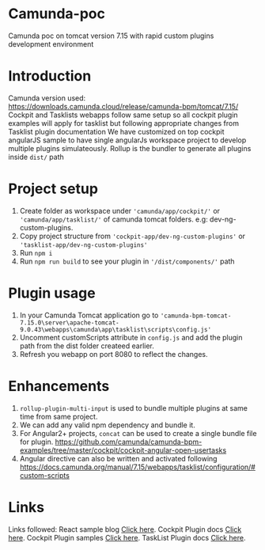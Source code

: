 # Camunda-poc
Camunda poc on tomcat version 7.15 with rapid custom plugins development environment

# Introduction
 Camunda version used: https://downloads.camunda.cloud/release/camunda-bpm/tomcat/7.15/
 Cockpit and Tasklists webapps follow same setup so all cockpit plugin examples will apply for tasklist but following appropriate changes from Tasklist plugin documentation
 We have customized on top cockpit angularJS sample to have single angularJs workspace project to develop multiple plugins simulateously.
 Rollup is the bundler to generate all plugins inside `dist/` path

# Project setup
1. Create folder as workspace under `'camunda/app/cockpit/'` or `'camunda/app/tasklist/'` of camunda tomcat folders. e.g: dev-ng-custom-plugins.
2. Copy project structure from `'cockpit-app/dev-ng-custom-plugins'` or `'tasklist-app/dev-ng-custom-plugins'`
3. Run `npm i`
4. Run `npm run build` to see your plugin in `'/dist/components/'` path

# Plugin usage
1. In your Camunda Tomcat application go to `'camunda-bpm-tomcat-7.15.0\server\apache-tomcat-9.0.43\webapps\camunda\app\tasklist\scripts\config.js'`
2. Uncomment customScripts attribute in `config.js` and add the plugin path from the dist folder createed earlier.
3. Refresh you webapp on port 8080 to reflect the changes.

# Enhancements
1. `rollup-plugin-multi-input` is used to bundle multiple plugins at same time from same project.
1. We can add any valid npm dependency and bundle it.
2. For Angular2+ projects, `concat` can be used to create a single bundle file for plugin. https://github.com/camunda/camunda-bpm-examples/tree/master/cockpit/cockpit-angular-open-usertasks
3. Angular directive can also be written and activated following https://docs.camunda.org/manual/7.15/webapps/tasklist/configuration/#custom-scripts

 # Links
 Links followed:
 React sample blog [Click here](https://camunda.com/blog/2020/08/all-new-frontend-plugin-system-for-cockpit-starting-with-camunda-bpm-7-14/).
 Cockpit Plugin docs [Click here](https://docs.camunda.org/manual/7.15/webapps/cockpit/extend/plugins/).
 Cockpit Plugin samples [Click here](https://github.com/camunda/camunda-bpm-examples/tree/master/cockpit/).
 TaskList Plugin docs [Click here](https://docs.camunda.org/manual/7.15/webapps/tasklist/tasklist-plugins/).
 